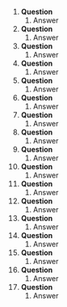 1. **Question**
    1. Answer
2. **Question**
    1. Answer
3. **Question**
    1. Answer
4. **Question**
    1. Answer
5. **Question**
    1. Answer
6. **Question**
    1. Answer
7. **Question**
    1. Answer
8. **Question**
    1. Answer
9. **Question**
    1. Answer
10. **Question**
    1. Answer
11. **Question**
    1. Answer
12. **Question**
    1. Answer
13. **Question**
    1. Answer
14. **Question**
    1. Answer
15. **Question**
    1. Answer
16. **Question**
    1. Answer
17. **Question**
    1. Answer
